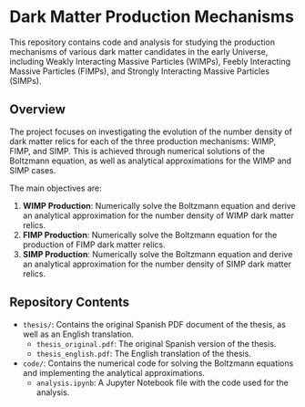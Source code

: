 # Dark Matter Production Mechanisms

This repository contains code and analysis for studying the production mechanisms of various dark matter candidates in the early Universe, including Weakly Interacting Massive Particles (WIMPs), Feebly Interacting Massive Particles (FIMPs), and Strongly Interacting Massive Particles (SIMPs).

## Overview

The project focuses on investigating the evolution of the number density of dark matter relics for each of the three production mechanisms: WIMP, FIMP, and SIMP. This is achieved through numerical solutions of the Boltzmann equation, as well as analytical approximations for the WIMP and SIMP cases.

The main objectives are:

1. **WIMP Production**: Numerically solve the Boltzmann equation and derive an analytical approximation for the number density of WIMP dark matter relics.
2. **FIMP Production**: Numerically solve the Boltzmann equation for the production of FIMP dark matter relics.
3. **SIMP Production**: Numerically solve the Boltzmann equation and derive an analytical approximation for the number density of SIMP dark matter relics.

## Repository Contents

- `thesis/`: Contains the original Spanish PDF document of the thesis, as well as an English translation.
  - `thesis_original.pdf`: The original Spanish version of the thesis.
  - `thesis_english.pdf`: The English translation of the thesis.
- `code/`: Contains the numerical code for solving the Boltzmann equations and implementing the analytical approximations.
  - `analysis.ipynb`: A Jupyter Notebook file with the code used for the analysis.

